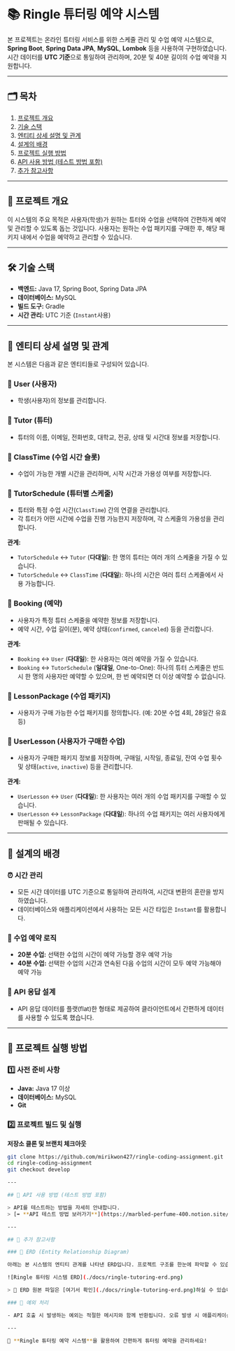 # 📚 Ringle 튜터링 예약 시스템

본 프로젝트는 온라인 튜터링 서비스를 위한 스케줄 관리 및 수업 예약 시스템으로, **Spring Boot**, **Spring Data JPA**, **MySQL**, **Lombok** 등을 사용하여 구현하였습니다. 시간 데이터를 **UTC 기준**으로 통일하여 관리하며, 20분 및 40분 길이의 수업 예약을 지원합니다.

---

## 🗂️ 목차

1. [프로젝트 개요](#-프로젝트-개요)
2. [기술 스택](#-기술-스택)
3. [엔티티 상세 설명 및 관계](#-엔티티-상세-설명-및-관계)
4. [설계의 배경](#-설계의-배경)
5. [프로젝트 실행 방법](#-프로젝트-실행-방법)
6. [API 사용 방법 (테스트 방법 포함)](#-api-사용-방법-테스트-방법-포함)
7. [추가 참고사항](#-추가-참고사항)

---

## 🎯 프로젝트 개요

이 시스템의 주요 목적은 사용자(학생)가 원하는 튜터와 수업을 선택하여 간편하게 예약 및 관리할 수 있도록 돕는 것입니다. 사용자는 원하는 수업 패키지를 구매한 후, 해당 패키지 내에서 수업을 예약하고 관리할 수 있습니다.

---

## 🛠️ 기술 스택

- **백엔드:** Java 17, Spring Boot, Spring Data JPA
- **데이터베이스:** MySQL
- **빌드 도구:** Gradle
- **시간 관리:** UTC 기준 (`Instant`사용)

---

## 📌 엔티티 상세 설명 및 관계

본 시스템은 다음과 같은 엔티티들로 구성되어 있습니다.

### 🔸 User (사용자)
- 학생(사용자)의 정보를 관리합니다.

### 🔸 Tutor (튜터)
- 튜터의 이름, 이메일, 전화번호, 대학교, 전공, 상태 및 시간대 정보를 저장합니다.

### 🔸 ClassTime (수업 시간 슬롯)
- 수업이 가능한 개별 시간을 관리하며, 시작 시간과 가용성 여부를 저장합니다.

### 🔸 TutorSchedule (튜터별 스케줄)
- 튜터와 특정 수업 시간(`ClassTime`) 간의 연결을 관리합니다. 
- 각 튜터가 어떤 시간에 수업을 진행 가능한지 저장하며, 각 스케줄의 가용성을 관리합니다.

**관계:**  
- `TutorSchedule` ↔️ `Tutor` (**다대일**): 한 명의 튜터는 여러 개의 스케줄을 가질 수 있습니다.  
- `TutorSchedule` ↔️ `ClassTime` (**다대일**): 하나의 시간은 여러 튜터 스케줄에서 사용 가능합니다.

### 🔸 Booking (예약)
- 사용자가 특정 튜터 스케줄을 예약한 정보를 저장합니다.
- 예약 시간, 수업 길이(분), 예약 상태(`confirmed`, `canceled`) 등을 관리합니다.

**관계:**  
- `Booking` ↔️ `User` (**다대일**): 한 사용자는 여러 예약을 가질 수 있습니다.
- `Booking` ↔️ `TutorSchedule` (**일대일**, One-to-One):
  하나의 튜터 스케줄은 반드시 한 명의 사용자만 예약할 수 있으며, 한 번 예약되면 더 이상 예약할 수 없습니다.

### 🔸 LessonPackage (수업 패키지)
- 사용자가 구매 가능한 수업 패키지를 정의합니다. (예: 20분 수업 4회, 28일간 유효 등)

### 🔸 UserLesson (사용자가 구매한 수업)
- 사용자가 구매한 패키지 정보를 저장하며, 구매일, 시작일, 종료일, 잔여 수업 횟수 및 상태(`active`, `inactive`) 등을 관리합니다.

**관계:**  
- `UserLesson` ↔️ `User` (**다대일**): 한 사용자는 여러 개의 수업 패키지를 구매할 수 있습니다.
- `UserLesson` ↔️ `LessonPackage` (**다대일**): 하나의 수업 패키지는 여러 사용자에게 판매될 수 있습니다.

---

## 📖 설계의 배경

### ⏰ 시간 관리
- 모든 시간 데이터를 UTC 기준으로 통일하여 관리하여, 시간대 변환의 혼란을 방지하였습니다.
- 데이터베이스와 애플리케이션에서 사용하는 모든 시간 타입은 `Instant`를 활용합니다.

### 📝 수업 예약 로직
- **20분 수업:** 선택한 수업의 시간이 예약 가능할 경우 예약 가능
- **40분 수업:** 선택한 수업의 시간과 연속된 다음 수업의 시간이 모두 예약 가능해야 예약 가능

### 📐 API 응답 설계
- API 응답 데이터를 플랫(flat)한 형태로 제공하여 클라이언트에서 간편하게 데이터를 사용할 수 있도록 했습니다.

---

## 🚀 프로젝트 실행 방법

### 1️⃣ 사전 준비 사항
- **Java:** Java 17 이상
- **데이터베이스:** MySQL
- **Git**

### 2️⃣ 프로젝트 빌드 및 실행

**저장소 클론 및 브랜치 체크아웃**
```bash
git clone https://github.com/mirikwon427/ringle-coding-assignment.git
cd ringle-coding-assignment
git checkout develop

---

## 🔗 API 사용 방법 (테스트 방법 포함)

> API를 테스트하는 방법을 자세히 안내합니다.  
> [➡️ **API 테스트 방법 보러가기**](https://marbled-perfume-400.notion.site/API-1c3f704966e480c481f2d3206d694056)

---

## 📌 추가 참고사항

### 🔖 ERD (Entity Relationship Diagram)

아래는 본 시스템의 엔티티 관계를 나타낸 ERD입니다. 프로젝트 구조를 한눈에 파악할 수 있습니다.

![Ringle 튜터링 시스템 ERD](./docs/ringle-tutoring-erd.png)

> 📍 ERD 원본 파일은 [여기서 확인](./docs/ringle-tutoring-erd.png)하실 수 있습니다.

### 🚨 예외 처리

- API 호출 시 발생하는 예외는 적절한 메시지와 함께 반환됩니다. 오류 발생 시 애플리케이션 로그를 확인해주세요.

---

🎉 **Ringle 튜터링 예약 시스템**을 활용하여 간편하게 튜터링 예약을 관리하세요!
